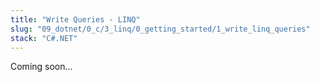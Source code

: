 ```yaml
---
title: "Write Queries - LINQ"
slug: "09_dotnet/0_c/3_linq/0_getting_started/1_write_linq_queries"
stack: "C#.NET"
---
```


Coming soon...